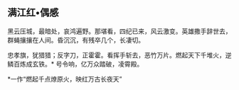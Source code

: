 ## 满江红•偶感

黑云压城，最暗处，哀鸿遍野。那堪看，四纪已来，风云激变。英雄撒手辞世去，群蝇攘攘在人间。昏沉沉，有残卒几个，长凄切。

忠孝旗，犹猎猎；反字刀，正霍霍。看挥手斩去，恶竹万片。燃起天下千堆火，逆鳞百炼成玄铁。* 号令响，亿万众踏破，凌霄殿。

*一作“燃起千点燎原火，映红万古长夜天”
